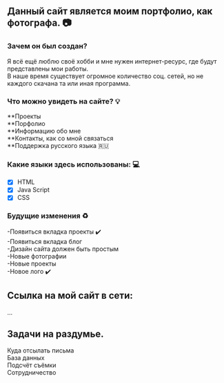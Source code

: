 ## Данный сайт является моим портфолио, как фотографа. :camera:  

### Зачем он был создан?  

Я всё ещё люблю своё хобби и мне нужен интернет-ресурс, где будут представлены мои работы.   
В наше время существует огромное количество соц. сетей, но не каждого скачана та или иная программа.


### Что можно увидеть на сайте? :bulb:       
**Проекты     
**Порфолио       
**Информацию обо мне    
**Контакты, как со мной связаться  
**Поддержка русского языка :ru:  


### Какие языки здесь использованы: :computer: 
  - [X] HTML  
  - [X] Java Script  
  - [X] CSS  

### Будущие  изменения :recycle:   
  -Появиться вкладка проекты :heavy_check_mark:    
  -Появиться вкладка блог  
  -Дизайн сайта должен быть простым  
  -Новые фотографии   
  -Новые проекты    
  -Новое лого  :heavy_check_mark:      
  
## Ссылка на мой сайт в сети: 
...

## Задачи на раздумье. 
   Куда отсылать письма  
   База данных  
   Подсчёт съёмки  
   Сотрудничество  
   
